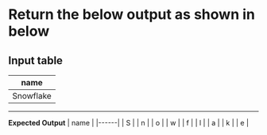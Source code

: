 # Return the below output as shown in below

**Input table**
---------------------------------------------------------
|    name    |
|------------|
| Snowflake  |
-------------------------------------------------------------
**Expected Output**
| name |
|------|
|  S   |
|  n   |
|  o   |
|  w   |
|  f   |
|  l   |
|  a   |
|  k   |
|  e   |
